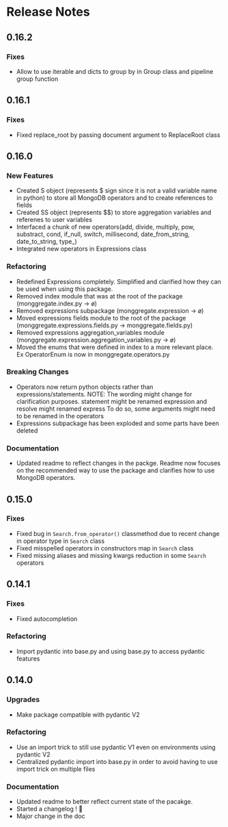 # Release Notes

## 0.16.2

### Fixes

* Allow to use iterable and dicts to group by in Group class and pipeline group function

## 0.16.1

### Fixes

* Fixed replace_root by passing document argument to ReplaceRoot class


## 0.16.0

### New Features

* Created S object (represents $ sign since it is not a valid variable name in python) to store all MongoDB operators and to create references to fields
* Created SS object (represents $$) to store aggregation variables and referenes to user variables
* Interfaced a chunk of new operators(add, divide, multiply, pow, substract, cond, if_null, switch, millisecond, date_from_string, date_to_string, type_)
* Integrated new operators in Expressions class


### Refactoring

* Redefined Expressions completely. Simplified and clarified how they can be used when using this package.
* Removed index module that was at the root of the package (monggregate.index.py -> ø) 
* Removed expressions subpackage (monggregate.expression -> ø)
* Moved expressions fields module to the root of the package (monggregate.expressions.fields.py -> monggregate.fields.py)
* Removed expressions aggregation_variables module (monggregate.expression.aggregation_variables.py -> ø)
* Moved the enums that were defined in index to a more relevant place. Ex OperatorEnum is now in monggregate.operators.py

### Breaking Changes

* Operators now return python objects rather than expressions/statements. 
  NOTE: The wording might change for clarification purposes.
        statement might be renamed expression and resolve might renamed express
        To do so, some arguments might need to be renamed in the operators
* Expressions subpackage has been exploded and some parts have been deleted

### Documentation

* Updated readme to reflect changes in the packge. Readme now focuses on the recommended way to use the package and clarifies how to use MongoDB operators.

## 0.15.0

### Fixes

* Fixed bug in `Search.from_operator()` classmethod due to recent change in operator type in `Search` class
* Fixed misspelled operators in constructors map in `Search` class
* Fixed missing aliases and missing kwargs reduction in some `Search` operators


## 0.14.1

### Fixes

* Fixed autocompletion

### Refactoring

* Import pydantic into base.py and using base.py to access pydantic features


## 0.14.0

### Upgrades

* Make package compatible with pydantic V2

### Refactoring

* Use an import trick to still use pydantic V1 even on environments using pydantic V2
* Centralized pydantic import into base.py in order to avoid having to use import trick on multiple files

### Documentation

* Updated readme to better reflect current state of the pacakge.
* Started a changelog ! :champagne:
* Major change in the doc 
